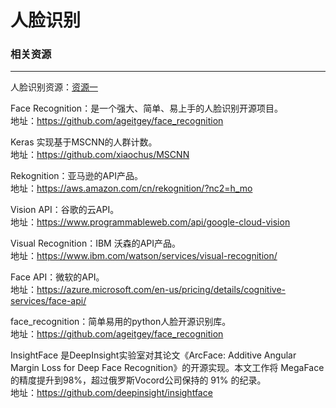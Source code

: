 # 人脸识别

### 相关资源
---

人脸识别资源：[资源一](https://github.com/L706077/DNN-Face-Recognition-Papers)

Face Recognition：是一个强大、简单、易上手的人脸识别开源项目。</br>
地址：https://github.com/ageitgey/face_recognition

Keras 实现基于MSCNN的人群计数。</br>
地址：https://github.com/xiaochus/MSCNN

Rekognition：亚马逊的API产品。</br>
地址：https://aws.amazon.com/cn/rekognition/?nc2=h_mo

Vision API：谷歌的云API。</br>
地址：https://www.programmableweb.com/api/google-cloud-vision

Visual Recognition：IBM 沃森的API产品。</br>
地址：https://www.ibm.com/watson/services/visual-recognition/

Face API：微软的API。</br>
地址：https://azure.microsoft.com/en-us/pricing/details/cognitive-services/face-api/

face_recognition：简单易用的python人脸开源识别库。</br>
地址：https://github.com/ageitgey/face_recognition

InsightFace 是DeepInsight实验室对其论文《ArcFace: Additive Angular Margin Loss for Deep Face Recognition》的开源实现。本文工作将 MegaFace的精度提升到98%，超过俄罗斯Vocord公司保持的 91% 的纪录。</br>
地址：https://github.com/deepinsight/insightface
